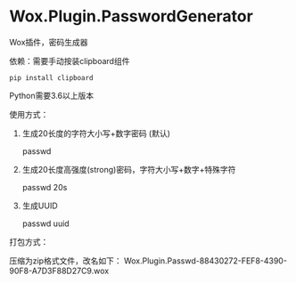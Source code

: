 # Wox.Plugin.PasswordGenerator
Wox插件，密码生成器

依赖：需要手动按装clipboard组件

    pip install clipboard

Python需要3.6以上版本

使用方式：

1. 生成20长度的字符大小写+数字密码 (默认)

    passwd

2. 生成20长度高强度(strong)密码，字符大小写+数字+特殊字符

    passwd 20s

3. 生成UUID

    passwd uuid

打包方式：

压缩为zip格式文件，改名如下：
Wox.Plugin.Passwd-88430272-FEF8-4390-90F8-A7D3F88D27C9.wox